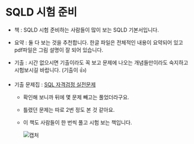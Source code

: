 # SQLD 시험 준비

- 책 : SQLD 시험 준비하는 사람들이 많이 보는 SQLD 기본서입니다.

- 요약 : 둘 다 보는 것을 추천합니다. 한글 파일은 전체적인 내용이 요약되어 있고 pdf파일은 그림 설명이 잘 되어 있습니다.

- 기출 : 시간 없으시면 기출이라도 꼭 보고 문제에 나오는 개념들만이라도 숙지하고 시험보시길 바랍니다. (기출이 👍)

- 기출 문제집 : [SQL 자격검정 실전문제](http://www.kyobobook.co.kr/product/detailViewKor.laf?ejkGb=KOR&mallGb=KOR&barcode=9788988474846&orderClick=LEa&Kc=)

  - 확인해 보니까 뒤에 몇 문제 빼고는 풀었더라구요. 

  - 틀렸던 문제는 따로 2번 정도 본 것 같아요.

  - 이 책도 사람들이 한 번씩 풀고 시험 보는 책입니다.

    ![캡처](https://user-images.githubusercontent.com/24764210/95851941-f06a9a00-0d8d-11eb-94c8-24a102e0b1d5.JPG) 
